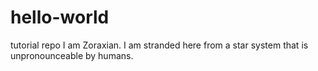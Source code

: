 # hello-world
tutorial repo
I am Zoraxian.  I am stranded here from a star system that is unpronounceable by humans.
